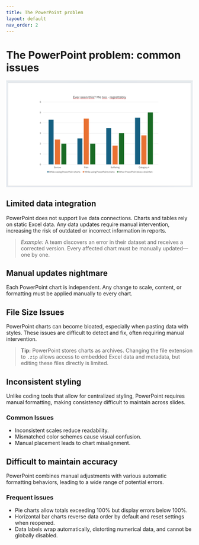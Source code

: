 ```yaml
---
title: The PowerPoint problem
layout: default
nav_order: 2
---
```

# The PowerPoint problem: common issues
![A PowerPoint chart humourously displaying a relationship between negative emotions and being in contact with PowerPoint charts, all negative to varying degrees](https://github.com/goooral/data_visualization_with_python/blob/main/pp.png?raw=true)
## Limited data integration
PowerPoint does not support live data connections. Charts and tables rely on static Excel data. Any data updates require manual intervention, increasing the risk of outdated or incorrect information in reports.

> *Example:* A team discovers an error in their dataset and receives a corrected version. Every affected chart must be manually updated—one by one. 

## Manual updates nightmare
Each PowerPoint chart is independent. Any change to scale, content, or formatting must be applied manually to every chart.

## File Size Issues  
PowerPoint charts can become bloated, especially when pasting data with styles. These issues are difficult to detect and fix, often requiring manual intervention.  

> **Tip:** PowerPoint stores charts as archives. Changing the file extension to `.zip` allows access to embedded Excel data and metadata, but editing these files directly is limited.

## Inconsistent styling
Unlike coding tools that allow for centralized styling, PowerPoint requires manual formatting, making consistency difficult to maintain across slides.

### Common Issues  
- Inconsistent scales reduce readability.  
- Mismatched color schemes cause visual confusion.  
- Manual placement leads to chart misalignment.

## Difficult to maintain accuracy
PowerPoint combines manual adjustments with various automatic formatting behaviors, leading to a wide range of potential errors.

### Frequent issues
- Pie charts allow totals exceeding 100% but display errors below 100%.
- Horizontal bar charts reverse data order by default and reset settings when reopened.
- Data labels wrap automatically, distorting numerical data, and cannot be globally disabled.  
